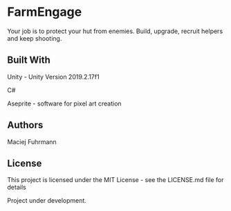 # FarmEngage
Your job is to protect your hut from enemies. Build, upgrade, recruit helpers and keep shooting.

## Built With
Unity - Unity Version 2019.2.17f1

C#

Aseprite - software for pixel art creation

## Authors
Maciej Fuhrmann

## License
This project is licensed under the MIT License - see the LICENSE.md file for details

Project under development.
